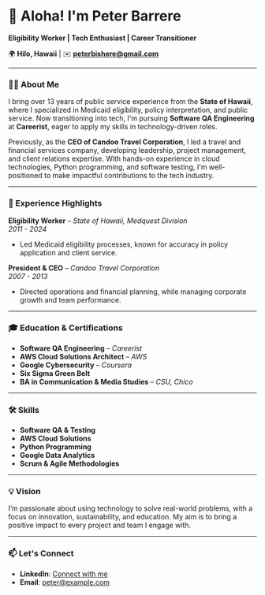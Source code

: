 # 👋 Aloha! I'm Peter Barrere

**Eligibility Worker | Tech Enthusiast | Career Transitioner**

🌍 **Hilo, Hawaii** | ✉️ **peterbishere@gmail.com**

---

### 👨‍💼 About Me

I bring over 13 years of public service experience from the **State of Hawaii**, where I specialized in Medicaid eligibility, policy interpretation, and public service. Now transitioning into tech, I'm pursuing **Software QA Engineering** at **Careerist**, eager to apply my skills in technology-driven roles.

Previously, as the **CEO of Candoo Travel Corporation**, I led a travel and financial services company, developing leadership, project management, and client relations expertise. With hands-on experience in cloud technologies, Python programming, and software testing, I'm well-positioned to make impactful contributions to the tech industry.

---

### 💼 Experience Highlights

**Eligibility Worker** – *State of Hawaii, Medquest Division*  
*2011 - 2024*  
- Led Medicaid eligibility processes, known for accuracy in policy application and client service.

**President & CEO** – *Candoo Travel Corporation*  
*2007 - 2013*  
- Directed operations and financial planning, while managing corporate growth and team performance.

---

### 🎓 Education & Certifications

- **Software QA Engineering** – *Careerist*
- **AWS Cloud Solutions Architect** – *AWS*
- **Google Cybersecurity** – *Coursera*
- **Six Sigma Green Belt**  
- **BA in Communication & Media Studies** – *CSU, Chico*

---

### 🛠️ Skills

- **Software QA & Testing**
- **AWS Cloud Solutions**
- **Python Programming**
- **Google Data Analytics**
- **Scrum & Agile Methodologies**

---

### 💡 Vision

I’m passionate about using technology to solve real-world problems, with a focus on innovation, sustainability, and education. My aim is to bring a positive impact to every project and team I engage with.

---

### 📫 Let's Connect

- **LinkedIn**: [Connect with me](#)  
- **Email**: peter@example.com  
